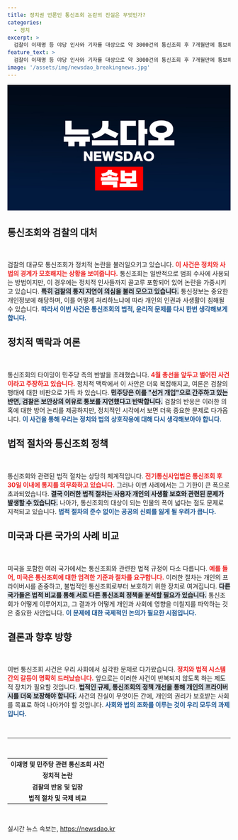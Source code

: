 ```yaml
---
title: 정치권 언론인 통신조회 논란의 진실은 무엇인가?
categories:
  - 정치
excerpt: >
  검찰이 이재명 등 야당 인사와 기자를 대상으로 약 3000건의 통신조회 후 7개월만에 통보해 논란이 일고 있다. 민주당은 이를 선거 개입으로 주장하며 반발하고, 검찰은 보안 문제를 이유로 대답했다. 정치권의 긴장이 고조되고 있는 상황!
feature_text: >
  검찰이 이재명 등 야당 인사와 기자를 대상으로 약 3000건의 통신조회 후 7개월만에 통보해 논란이 일고 있다. 민주당은 이를 선거 개입으로 주장하며 반발하고, 검찰은 보안 문제를 이유로 대답했다. 정치권의 긴장이 고조되고 있는 상황!
image: '/assets/img/newsdao_breakingnews.jpg'
---
```


<p><img src="/assets/img/newsdao_breakingnews.jpg" alt="ontimetimes 속보" /></p>

<h2 data-ke-size="size26">통신조회와 검찰의 대처</h2>

<p data-ke-size="size16">&nbsp;</p>

<p>검찰의 대규모 통신조회가 정치적 논란을 불러일으키고 있습니다. <b><span style="color: #ee2323;">이 사건은 정치와 사법의 경계가 모호해지는 상황을 보여줍니다.</span></b> 통신조회는 일반적으로 범죄 수사에 사용되는 방법이지만, 이 경우에는 정치적 인사들까지 골고루 포함되어 있어 논란을 가중시키고 있습니다. <b><span style="background-color: #21538527;">특히 검찰의 통지 지연이 의심을 불러 모으고 있습니다.</span></b> 통신정보는 중요한 개인정보에 해당하며, 이를 어떻게 처리하느냐에 따라 개인의 인권과 사생활이 침해될 수 있습니다. <b><span style="color: #1a5490;">따라서 이번 사건은 통신조회의 법적, 윤리적 문제를 다시 한번 생각해보게 합니다.</span></b></p>

<h2 data-ke-size="size26">정치적 맥락과 여론</h2>

<p data-ke-size="size16">&nbsp;</p>

<p>통신조회의 타이밍이 민주당 측의 반발을 초래했습니다. <b><span style="color: #ee2323;">4월 총선을 앞두고 벌어진 사건이라고 주장하고 있습니다.</span></b> 정치적 맥락에서 이 사안은 더욱 복잡해지고, 여론은 검찰의 행태에 대한 비판으로 가득 차 있습니다. <b><span style="background-color: #21538527;">민주당은 이를 "선거 개입"으로 간주하고 있는 반면, 검찰은 보안상의 이유로 통보를 지연했다고 반박합니다.</span></b> 검찰의 반응은 이러한 의혹에 대한 방어 논리를 제공하지만, 정치적인 시각에서 보면 더욱 중요한 문제로 다가옵니다. <b><span style="color: #1a5490;">이 사건을 통해 우리는 정치와 법의 상호작용에 대해 다시 생각해보아야 합니다.</span></b></p>

<h2 data-ke-size="size26">법적 절차와 통신조회 정책</h2>

<p data-ke-size="size16">&nbsp;</p>

<p>통신조회와 관련된 법적 절차는 상당히 체계적입니다. <b><span style="color: #ee2323;">전기통신사업법은 통신조회 후 30일 이내에 통지를 의무화하고 있습니다.</span></b> 그러나 이번 사례에서는 그 기한이 큰 폭으로 초과되었습니다. <b><span style="background-color: #21538527;">결국 이러한 법적 절차는 사용자 개인의 사생활 보호와 관련된 문제가 발생할 수 있습니다.</span></b> 나아가, 통신조회의 대상이 되는 인물의 폭이 넓다는 점도 문제로 지적되고 있습니다. <b><span style="color: #1a5490;">법적 절차의 준수 없이는 공공의 신뢰를 잃게 될 우려가 큽니다.</span></b></p>

<h2 data-ke-size="size26">미국과 다른 국가의 사례 비교</h2>

<p data-ke-size="size16">&nbsp;</p>

<p>미국을 포함한 여러 국가에서는 통신조회와 관련한 법적 규정이 다소 다릅니다. <b><span style="color: #ee2323;">예를 들어, 미국은 통신조회에 대한 엄격한 기준과 절차를 요구합니다.</span></b> 이러한 절차는 개인의 프라이버시를 존중하고, 불법적인 통신조회로부터 보호하기 위한 장치로 여겨집니다. <b><span style="background-color: #21538527;">다른 국가들은 법적 비교를 통해 서로 다른 통신조회 정책을 분석할 필요가 있습니다.</span></b> 통신조회가 어떻게 이루어지고, 그 결과가 어떻게 개인과 사회에 영향을 미칠지를 파악하는 것은 중요한 사안입니다. <b><span style="color: #1a5490;">이 문제에 대한 국제적인 논의가 필요한 시점입니다.</span></b></p>

<h2 data-ke-size="size26">결론과 향후 방향</h2>

<p data-ke-size="size16">&nbsp;</p>

<p>이번 통신조회 사건은 우리 사회에서 심각한 문제로 다가왔습니다. <b><span style="color: #ee2323;">정치와 법적 시스템 간의 갈등이 명확히 드러났습니다.</span></b> 앞으로는 이러한 사건이 반복되지 않도록 하는 제도적 장치가 필요할 것입니다. <b><span style="background-color: #21538527;">법적인 규제, 통신조회의 정책 개선을 통해 개인의 프라이버시를 더욱 보장해야 합니다.</span></b> 사건의 진실이 무엇이든 간에, 개인의 권리가 보호받는 사회를 목표로 하여 나아가야 할 것입니다. <b><span style="color: #1a5490;">사회와 법의 조화를 이루는 것이 우리 모두의 과제입니다.</span></b></p>

<p data-ke-size="size16">&nbsp;</p>

<hr />

<p data-ke-size="size16">&nbsp;</p>

<table style="width: 100%; border-collapse: collapse;">
    <tbody>
        <tr>
            <td style="text-align: center; height: 17px;"><b>이재명 및 민주당 관련 통신조회 사건</b></td>
        </tr>
        <tr>
            <td style="text-align: center; height: 17px;"><b>정치적 논란</b></td>
        </tr>
        <tr>
            <td style="text-align: center; height: 17px;"><b>검찰의 반응 및 입장</b></td>
        </tr>
        <tr>
            <td style="text-align: center; height: 17px;"><b>법적 절차 및 국제 비교</b></td>
        </tr>
    </tbody>
</table>

<p data-ke-size="size16">&nbsp;</p>
실시간 뉴스 속보는, <a href="https://newsdao.kr" rel="dofollow">https://newsdao.kr</a>


